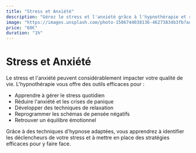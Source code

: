 ```yaml
---
title: "Stress et Anxiété"
description: "Gérez le stress et l'anxiété grâce à l'hypnothérapie et retrouvez un équilibre émotionnel."
image: "https://images.unsplash.com/photo-1506744038136-46273834b3fb?auto=format&fit=crop&w=600&q=80"
price: "60€"
duration: "1h"
---
```


# Stress et Anxiété

Le stress et l'anxiété peuvent considérablement impacter votre qualité de vie. L'hypnothérapie vous offre des outils efficaces pour :

- Apprendre à gérer le stress quotidien
- Réduire l'anxiété et les crises de panique
- Développer des techniques de relaxation
- Reprogrammer les schémas de pensée négatifs
- Retrouver un équilibre émotionnel

Grâce à des techniques d'hypnose adaptées, vous apprendrez à identifier les déclencheurs de votre stress et à mettre en place des stratégies efficaces pour y faire face.
